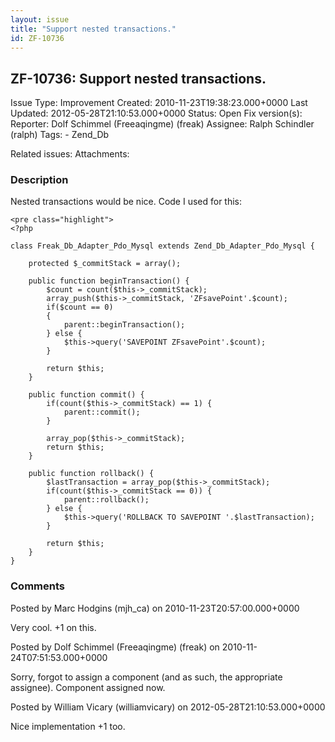 ```yaml
---
layout: issue
title: "Support nested transactions."
id: ZF-10736
---
```


ZF-10736: Support nested transactions.
--------------------------------------

 Issue Type: Improvement Created: 2010-11-23T19:38:23.000+0000 Last Updated: 2012-05-28T21:10:53.000+0000 Status: Open Fix version(s): 
 Reporter:  Dolf Schimmel (Freeaqingme) (freak)  Assignee:  Ralph Schindler (ralph)  Tags: - Zend\_Db
 
 Related issues: 
 Attachments: 
### Description

Nested transactions would be nice. Code I used for this:

 
    <pre class="highlight">
    <?php
    
    class Freak_Db_Adapter_Pdo_Mysql extends Zend_Db_Adapter_Pdo_Mysql {
    
        protected $_commitStack = array();
    
        public function beginTransaction() {
            $count = count($this->_commitStack);
            array_push($this->_commitStack, 'ZFsavePoint'.$count);
            if($count == 0)
            {
                parent::beginTransaction();
            } else {
                $this->query('SAVEPOINT ZFsavePoint'.$count);
            }
    
            return $this;
        }
    
        public function commit() {
            if(count($this->_commitStack) == 1) {
                parent::commit();
            }
    
            array_pop($this->_commitStack);
            return $this;
        }
        
        public function rollback() {
            $lastTransaction = array_pop($this->_commitStack);
            if(count($this->_commitStack == 0)) {
                parent::rollback();
            } else {
                $this->query('ROLLBACK TO SAVEPOINT '.$lastTransaction);
            }
    
            return $this;        
        }
    }


 

 

### Comments

Posted by Marc Hodgins (mjh\_ca) on 2010-11-23T20:57:00.000+0000

Very cool. +1 on this.

 

 

Posted by Dolf Schimmel (Freeaqingme) (freak) on 2010-11-24T07:51:53.000+0000

Sorry, forgot to assign a component (and as such, the appropriate assignee). Component assigned now.

 

 

Posted by William Vicary (williamvicary) on 2012-05-28T21:10:53.000+0000

Nice implementation +1 too.

 

 